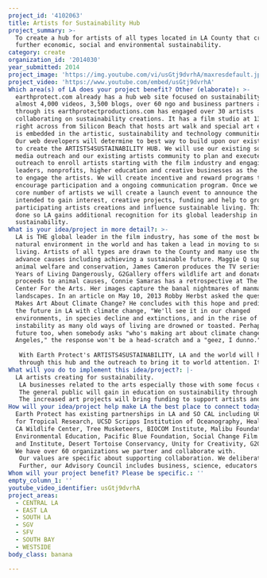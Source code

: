 ```yaml
---
project_id: '4102063'
title: Artists for Sustainability Hub
project_summary: >-
  To create a hub for artists of all types located in LA County that create to
  further economic, social and environmental sustainability.
category: create
organization_id: '2014030'
year_submitted: 2014
project_image: 'https://img.youtube.com/vi/usGtj9dvrhA/maxresdefault.jpg'
project_video: 'https://www.youtube.com/embed/usGtj9dvrhA'
Which area(s) of LA does your project benefit? Other (elaborate): >-
  earthprotect.com already has a hub web site focused on sustainability with
  almost 4,000 videos, 3,500 blogs, over 60 ngo and business partners and
  through its earthprotectproductions.com has engaged over 30 artists
  collaborating on sustainability creations. It has a film studio at 1320 Main
  right across from Silicon Beach that hosts art walk and special art events and
  is embedded in the artistic, sustainability and technology communities in LA.
  Our web developers will determine to best way to build upon our existing sites
  to create the ARTISTS4SUSTAINABILITY HUB. We will use our existing social
  media outreach and our existing artists community to plan and execute the
  outreach to enroll artists starting with the film industry and engaging
  leaders, nonprofits, higher education and creative businesses as the conduits
  to engage the artists. We will create incentive and reward programs to
  encourage participation and a ongoing communication program. Once we have a
  core number of artists we will create a launch event to announce the A4S Hub
  intended to gain interest, creative projects, funding and help to grow the
  participating artists creations and influence sustainable living. This will be
  done so LA gains additional recognition for its global leadership in arts and
  sustainability.
What is your idea/project in more detail?: >-
  LA is THE global leader in the film industry, has some of the most beautiful
  natural environment in the world and has taken a lead in moving to sustainable
  living. Artists of all types are drawn to the County and many use their art to
  advance causes including achieving a sustainable future. Maggie Q supports
  animal welfare and conservation, James Cameron produces the TV series The
  Years of Living Dangerously, G2Gallery offers wildlife art and donates all
  proceeds to animal causes, Connie Samaras has a retrospective at The Armory
  Center For the Arts. Her images capture the banal nightmares of manmade
  landscapes. In an article on May 10, 2013 Robby Herbst asked the question, Who
  Makes Art About Climate Change? He concludes with this hope and prediction re
  the future in LA with climate change, "We'll see it in our changed
  environments, in species decline and extinctions, and in the rise of global
  instability as many old ways of living are drowned or toasted. Perhaps in the
  future too, when somebody asks "who's making art about climate change in Los
  Angeles," the response won't be a head-scratch and a "geez, I dunno." KCET
   
   With Earth Protect's ARTISTS4SUSTAINABILITY, LA and the world will have an answer not only for climate change but all aspects of sustainability across all art forms. We can anticipate that this will further distinguish LA and bring business, funding and global attention as its leadership in arts and sustainability are brought to light 
   through this hub and the outreach to bring it to world attention. It will create jobs for artists and help the economy and bring the message about the need for and how to live sustainability to a wide group of people both in LA and worldwide.
What will you do to implement this idea/project?: |-
  LA artists creating for sustainability. 
   LA businesses related to the arts especially those with some focus on sustainability.
   The general public will gain in education on sustainability through the arts. 
   The increased art projects will bring funding to support artists and businesses serving artists and their communities thus also bringing tax revenue.
How will your idea/project help make LA the best place to connect today? In LA2050?: >-
  Earth Protect has existing partnerships in LA and SO CAL including UCLA Center
  for Tropical Research, UCSD Scripps Institution of Oceanography, Heal the Bay,
  CA Wildlife Center, Tree Musketeers, BIOCOM Institute, Malibu Foundation for
  Environmental Education, Pacific Blue Foundation, Social Change Film Festival
  and Institute, Desert Tortoise Conservancy, Unity for Creativity, G2Gallery.
  We have over 60 organizations we partner and collaborate with. 
   Our values are specific about supporting collaboration. We deliberately created a partnership program that supported sustainability focused NGO's. 
   Further, our Advisory Council includes business, science, educators and sustainability leaders who foster our collaborations. Here is a partial list of organizations we collaborate with: UCLA, UCSD Scripps, NOAA, University of Denver Daniels School of Business, University of the Sunshine Coast AU. New collaborations include ConnectD, Asia Pacific Clean Energy Summit and Expo, Oregon BEST FEST, Ideascape, Inc., Mayor's Office LA.
Whom will your project benefit? Please be specific.: ''
empty_column_1: ''
youtube_video_identifier: usGtj9dvrhA
project_areas:
  - CENTRAL LA
  - EAST LA
  - SOUTH LA
  - SGV
  - SFV
  - SOUTH BAY
  - WESTSIDE
body_class: banana

---
```

